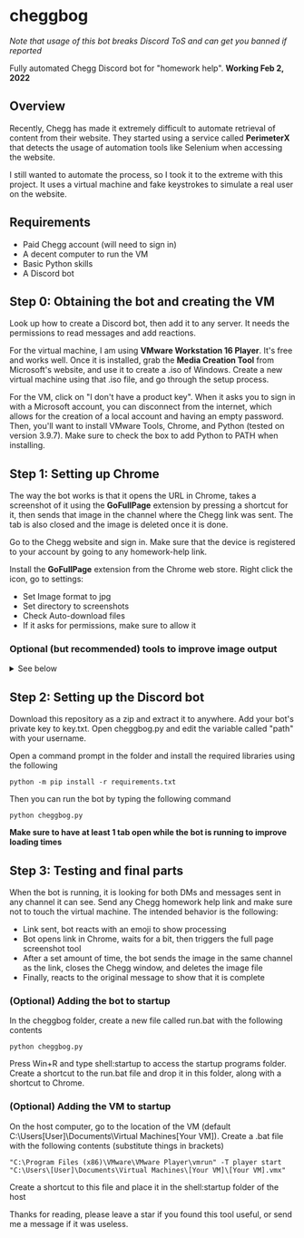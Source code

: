 # cheggbog

*Note that usage of this bot breaks Discord ToS and can get you banned if reported* 

Fully automated Chegg Discord bot for "homework help".
**Working Feb 2, 2022**

## Overview
Recently, Chegg has made it extremely difficult to automate retrieval of content from their website. They started using a service called **PerimeterX** that detects the usage of automation tools like Selenium when accessing the website.

I still wanted to automate the process, so I took it to the extreme with this project. It uses a virtual machine and fake keystrokes to simulate a real user on the website.

## Requirements
- Paid Chegg account (will need to sign in)
- A decent computer to run the VM
- Basic Python skills
- A Discord bot

## Step 0: Obtaining the bot and creating the VM
Look up how to create a Discord bot, then add it to any server. It needs the permissions to read messages and add reactions.

For the virtual machine, I am using **VMware Workstation 16 Player**. It's free and works well. Once it is installed, grab the **Media Creation Tool** from Microsoft's website, and use it to create a .iso of Windows. Create a new virtual machine using that .iso file, and go through the setup process.

For the VM, click on "I don't have a product key". When it asks you to sign in with a Microsoft account, you can disconnect from the internet, which allows for the creation of a local account and having an empty password. Then, you'll want to install VMware Tools, Chrome, and Python (tested on version 3.9.7). Make sure to check the box to add Python to PATH when installing.

## Step 1: Setting up Chrome
The way the bot works is that it opens the URL in Chrome, takes a screenshot of it using the **GoFullPage** extension by pressing a shortcut for it, then sends that image in the channel where the Chegg link was sent. The tab is also closed and the image is deleted once it is done.

Go to the Chegg website and sign in. Make sure that the device is registered to your account by going to any homework-help link.

Install the **GoFullPage** extension from the Chrome web store. Right click the icon, go to settings:
- Set Image format to jpg
- Set directory to screenshots
- Check Auto-download files
- If it asks for permissions, make sure to allow it

### Optional (but recommended) tools to improve image output
<details>
  <summary>See below</summary>
  
Install uBlock Origin and add the following as a filter to trim useless page information
```
! 2021-09-10 https://www.chegg.com
www.chegg.com##.loggedIn.subtype-.type-study.kit-kat-search.force-desktop.chgg-hdr
www.chegg.com##.header-nav.no-subnav.no-nav.chg-body > div > oc-component
www.chegg.com##.sidebar-container
www.chegg.com##.right-sidebar
www.chegg.com##.csrec-cards.csrec-qna

! 2021-09-15 https://www.chegg.com
www.chegg.com###playerpages-right-content
www.chegg.com##.playerpages-right-content.col-3

! 2021-09-23 https://www.chegg.com
www.chegg.com###\35 451367596
www.chegg.com##.csp-content
www.chegg.com##.app-promotion.text-me-app-container
```

Install Tampermonkey and add the following as a script to improve formatting
```javascript
// ==UserScript==
// @name         Clean Chegg Website
// @namespace    http://tampermonkey.net/
// @version      1.0
// @description  try to take over the world!
// @author       You
// @match        https://www.chegg.com/homework-help/questions-and-answers/*
// @icon         https://www.google.com/s2/favicons?domain=chegg.com
// @grant        none
// ==/UserScript==

(function() {
    'use strict';

    document.querySelector("div.chg-container.center-content").style.maxWidth = "calc(100% - 13px)";
    document.querySelector("div.chg-container.center-content").style.padding = "0";
    document.querySelector("div.chg-container.center-content").style.margin = "0";
    document.querySelector("div.main-content.question-page").style.width = "calc(100% - 13px)";
    try { document.getElementById("popup-4").style.paddingBottom = "0"; } catch { }
    document.querySelector("div.chg-footer").style.display = "none";
    document.querySelector('div.txt-2-small.global-breadcrumb').style.display = "none";
    document.querySelector('div.parent-container.question-headline').style.paddingTop = "0";
    document.querySelector('div.parent-container.question-headline').style.paddingBottom = "0";
    document.querySelector('div.main-content.question-page').style.width = "100%";
    document.querySelector('div.chg-content.HomeworkhelpQuestion').style.padding = "0";
    document.querySelector('div.chg-content.HomeworkhelpQuestion').style.minWidth = "unset";

    // Make thumbs up/down more visible
    document.querySelectorAll('.review-count').forEach(e => {
        e.style.fontSize = "50px";
    });

})();
```

Change the VM resolution to something like 1600x1200 in Display Settings in Windows

In Chrome, set a default resolution by right clicking on the empty space next to the tabs and clicking Size (unsure if this works).

</details>

## Step 2: Setting up the Discord bot
Download this repository as a zip and extract it to anywhere. Add your bot's private key to key.txt. 
Open cheggbog.py and edit the variable called "path" with your username.

Open a command prompt in the folder and install the required libraries using the following
```
python -m pip install -r requirements.txt
```

Then you can run the bot by typing the following command
```
python cheggbog.py
```
**Make sure to have at least 1 tab open while the bot is running to improve loading times**

## Step 3: Testing and final parts
When the bot is running, it is looking for both DMs and messages sent in any channel it can see. Send any Chegg homework help link and make sure not to touch the virtual machine. The intended behavior is the following:
- Link sent, bot reacts with an emoji to show processing
- Bot opens link in Chrome, waits for a bit, then triggers the full page screenshot tool
- After a set amount of time, the bot sends the image in the same channel as the link, closes the Chegg window, and deletes the image file
- Finally, reacts to the original message to show that it is complete

### (Optional) Adding the bot to startup
In the cheggbog folder, create a new file called run.bat with the following contents
```
python cheggbog.py
```
Press Win+R and type shell:startup to access the startup programs folder. Create a shortcut to the run.bat file and drop it in this folder, along with a shortcut to Chrome.

### (Optional) Adding the VM to startup
On the host computer, go to the location of the VM (default C:\Users\[User]\Documents\Virtual Machines\[Your VM]).
Create a .bat file with the following contents (substitute things in brackets)
```
"C:\Program Files (x86)\VMware\VMware Player\vmrun" -T player start "C:\Users\[User]\Documents\Virtual Machines\[Your VM]\[Your VM].vmx"
```
Create a shortcut to this file and place it in the shell:startup folder of the host



Thanks for reading, please leave a star if you found this tool useful, or send me a message if it was useless.

